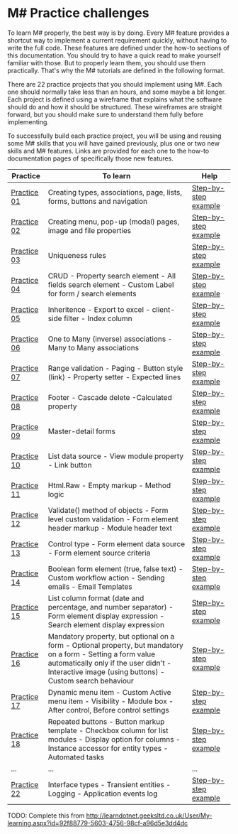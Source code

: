 # M# Practice challenges

To learn M# properly, the best way is by doing. Every M# feature provides a shortcut way to implement a current requirement quickly, without having to write the full code. These features are defined under the how-to sections of this documentation. You should try to have a quick read to make yourself familiar with those. But to properly learn them, you should use them practically. That's why the M# tutorials are defined in the following format.

There are 22 practice projects that you should implement using M#. Each one should normally take less than an hours, and some maybe a bit longer. Each project is defined using a wireframe that explains what the software should do and how it should be structured. These wireframes are straight forward, but you should make sure to understand them fully before implementing.

To successfully build each practice project, you will be using and reusing some M# skills that you will have gained previously, plus one or two new skills and M# features. Links are provided for each one to the how-to documentation pages of specifically those new features.


| Practice       | To learn | Help |
|-------------|-----------|------|
| [Practice 01](https://design.visualspec.co.uk/?p=MSharp.Practice.1) | Creating types, associations, page, lists, forms, buttons and navigation | [Step-by-step example](../Tutorials/1/README.md)|
| [Practice 02](https://design.visualspec.co.uk/?p=MSharp.Practice.2) | Creating menu, pop-up (modal) pages, image and file properties | [Step-by-step example](../Tutorials/2/README.md)|
| [Practice 03](https://design.visualspec.co.uk/?p=MSharp.Practice.3) | Uniqueness rules | [Step-by-step example](../Tutorials/3/README.md)|
| [Practice 04](https://design.visualspec.co.uk/?p=MSharp.Practice.4) |  CRUD - Property search element - All fields search element - Custom Label for form / search elements |   [Step-by-step example](../Tutorials/4/README.md)|
| [Practice 05](https://design.visualspec.co.uk/?p=MSharp.Practice.5) | Inheritence - Export to excel - client-side filter - Index column |  [Step-by-step example](../Tutorials/5/README.md)|
| [Practice 06](https://design.visualspec.co.uk/?p=MSharp.Practice.6) | One to Many (inverse) associations - Many to Many associations |   [Step-by-step example](../Tutorials/6/README.md)|
| [Practice 07](https://design.visualspec.co.uk/?p=MSharp.Practice.7) | Range validation - Paging - Button style (link) - Property setter - Expected lines |   [Step-by-step example](../Tutorials/7/README.md)|
| [Practice 08](https://design.visualspec.co.uk/?p=MSharp.Practice.8) | Footer - Cascade delete -Calculated property |   [Step-by-step example](../Tutorials/8/README.md)|
| [Practice 09](https://design.visualspec.co.uk/?p=MSharp.Practice.9) | Master-detail forms |   [Step-by-step example](../Tutorials/9/README.md)|
| [Practice 10](https://design.visualspec.co.uk/?p=MSharp.Practice.10) | List data source - View module property - Link button |   [Step-by-step example](../Tutorials/10/README.md)|
| [Practice 11](https://design.visualspec.co.uk/?p=MSharp.Practice.11) | Html.Raw - Empty markup - Method logic |   [Step-by-step example](../Tutorials/11/README.md)|
| [Practice 12](https://design.visualspec.co.uk/?p=MSharp.Practice.12) | Validate() method of objects - Form level custom validation - Form element header markup - Module header text |   [Step-by-step example](../Tutorials/12/README.md)|
| [Practice 13](https://design.visualspec.co.uk/?p=MSharp.Practice.13) | Control type - Form element data source - Form element source criteria |   [Step-by-step example](../Tutorials/13/README.md)|
| [Practice 14](https://design.visualspec.co.uk/?p=MSharp.Practice.14) | Boolean form element (true, false text) - Custom workflow action - Sending emails - Email Templates |   [Step-by-step example](../Tutorials/14/README.md)|
| [Practice 15](https://design.visualspec.co.uk/?p=MSharp.Practice.15) | List column format (date and percentage, and number separator) - Form element display expression - Search element display expression |   [Step-by-step example](../Tutorials/15/README.md)|
| [Practice 16](https://design.visualspec.co.uk/?p=MSharp.Practice.16) | Mandatory property, but optional on a form - Optional property, but mandatory on a form - Setting a form value automatically only if the user didn't - Interactive image (using buttons) - Custom search behaviour |   [Step-by-step example](../Tutorials/16/README.md)|
| [Practice 17](https://design.visualspec.co.uk/?p=MSharp.Practice.17) | Dynamic menu item - Custom Active menu item - Visibility - Module box - After control, Before control settings |   [Step-by-step example](../Tutorials/17/README.md)|
| [Practice 18](https://design.visualspec.co.uk/?p=MSharp.Practice.18) | Repeated buttons - Button markup template - Checkbox column for list modules - Display option for columns - Instance accessor for entity types - Automated tasks |   [Step-by-step example](../Tutorials/18/README.md)|
| ...|  ... | ... |
| [Practice 22](https://design.visualspec.co.uk/?p=MSharp.Practice.22) |  Interface types - Transient entities - Logging - Application events log |  [Step-by-step example](../Tutorials/22/README.md)|

TODO: Complete this from 
http://learndotnet.geeksltd.co.uk/User/My-learning.aspx?id=92f88779-5603-4756-98cf-a96d5e3dd4dc

